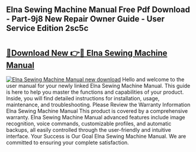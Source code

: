 ## Elna Sewing Machine Manual Free Pdf Download - Part-9j8 New Repair Owner Guide - User Service Edition 2sc5c

# <h2><a href="http://bc89420.oget.top/?id=Elna+Sewing+Machine+Manual">🔗Download New 👉🔴 Elna Sewing Machine Manual</a></h2>

[![Elna Sewing Machine Manual new download](https://i.imgur.com/5g1atiW.png)](http://bc89420.oget.top/?id=Elna+Sewing+Machine+Manual)
Hello and welcome to the user manual for your newly linked Elna Sewing Machine Manual. This guide is here to help you master the functions and capabilities of your product. Inside, you will find detailed instructions for installation, usage, maintenance, and troubleshooting. Please Review the Warranty Information Elna Sewing Machine Manual This product is covered by a comprehensive warranty. Elna Sewing Machine Manual advanced features include image recognition, voice commands, customizable profiles, and automatic backups, all easily controlled through the user-friendly and intuitive interface. Your Success is Our Goal Elna Sewing Machine Manual. We are committed to ensuring your complete satisfaction.
